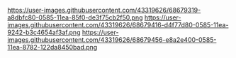 https://user-images.githubusercontent.com/43319626/68679319-a8dbfc80-0585-11ea-85f0-de3f75cb2f50.png
https://user-images.githubusercontent.com/43319626/68679416-d4f77d80-0585-11ea-9242-b3c4654af3af.png
https://user-images.githubusercontent.com/43319626/68679456-e8a2e400-0585-11ea-8782-122da8450bad.png

